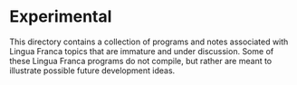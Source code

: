# Experimental

This directory contains a collection of programs and notes associated with Lingua Franca topics that are immature and under discussion. Some of these Lingua Franca programs do not compile, but rather are meant to illustrate possible future development ideas.
